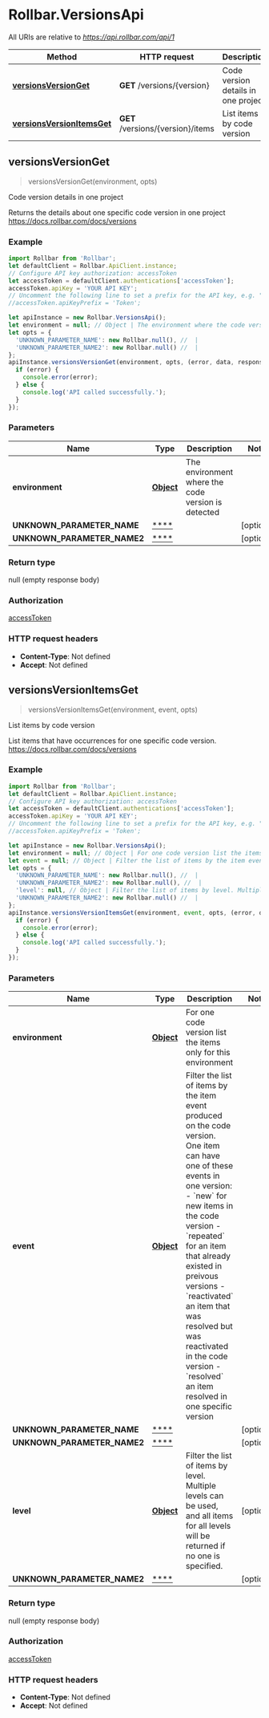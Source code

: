 # Rollbar.VersionsApi

All URIs are relative to *https://api.rollbar.com/api/1*

Method | HTTP request | Description
------------- | ------------- | -------------
[**versionsVersionGet**](VersionsApi.md#versionsVersionGet) | **GET** /versions/{version} | Code version details in one project
[**versionsVersionItemsGet**](VersionsApi.md#versionsVersionItemsGet) | **GET** /versions/{version}/items | List items by code version



## versionsVersionGet

> versionsVersionGet(environment, opts)

Code version details in one project

Returns the details about one specific code version in one project  https://docs.rollbar.com/docs/versions 

### Example

```javascript
import Rollbar from 'Rollbar';
let defaultClient = Rollbar.ApiClient.instance;
// Configure API key authorization: accessToken
let accessToken = defaultClient.authentications['accessToken'];
accessToken.apiKey = 'YOUR API KEY';
// Uncomment the following line to set a prefix for the API key, e.g. "Token" (defaults to null)
//accessToken.apiKeyPrefix = 'Token';

let apiInstance = new Rollbar.VersionsApi();
let environment = null; // Object | The environment where the code version is detected
let opts = {
  'UNKNOWN_PARAMETER_NAME': new Rollbar.null(), //  | 
  'UNKNOWN_PARAMETER_NAME2': new Rollbar.null() //  | 
};
apiInstance.versionsVersionGet(environment, opts, (error, data, response) => {
  if (error) {
    console.error(error);
  } else {
    console.log('API called successfully.');
  }
});
```

### Parameters


Name | Type | Description  | Notes
------------- | ------------- | ------------- | -------------
 **environment** | [**Object**](.md)| The environment where the code version is detected | 
 **UNKNOWN_PARAMETER_NAME** | [****](.md)|  | [optional] 
 **UNKNOWN_PARAMETER_NAME2** | [****](.md)|  | [optional] 

### Return type

null (empty response body)

### Authorization

[accessToken](../README.md#accessToken)

### HTTP request headers

- **Content-Type**: Not defined
- **Accept**: Not defined


## versionsVersionItemsGet

> versionsVersionItemsGet(environment, event, opts)

List items by code version

List items that have occurrences for one specific code version.  https://docs.rollbar.com/docs/versions 

### Example

```javascript
import Rollbar from 'Rollbar';
let defaultClient = Rollbar.ApiClient.instance;
// Configure API key authorization: accessToken
let accessToken = defaultClient.authentications['accessToken'];
accessToken.apiKey = 'YOUR API KEY';
// Uncomment the following line to set a prefix for the API key, e.g. "Token" (defaults to null)
//accessToken.apiKeyPrefix = 'Token';

let apiInstance = new Rollbar.VersionsApi();
let environment = null; // Object | For one code version list the items only for this environment
let event = null; // Object | Filter the list of items by the item event produced on the code version. One item can have one of these events in one version:    - `new` for new items in the code version   - `repeated` for an item that already existed in preivous versions   - `reactivated` an item that was resolved but was reactivated in the code version   - `resolved` an item resolved in one specific version 
let opts = {
  'UNKNOWN_PARAMETER_NAME': new Rollbar.null(), //  | 
  'UNKNOWN_PARAMETER_NAME2': new Rollbar.null(), //  | 
  'level': null, // Object | Filter the list of items by level. Multiple levels can be used, and all items for all levels will be returned if no one is specified.
  'UNKNOWN_PARAMETER_NAME2': new Rollbar.null() //  | 
};
apiInstance.versionsVersionItemsGet(environment, event, opts, (error, data, response) => {
  if (error) {
    console.error(error);
  } else {
    console.log('API called successfully.');
  }
});
```

### Parameters


Name | Type | Description  | Notes
------------- | ------------- | ------------- | -------------
 **environment** | [**Object**](.md)| For one code version list the items only for this environment | 
 **event** | [**Object**](.md)| Filter the list of items by the item event produced on the code version. One item can have one of these events in one version:    - &#x60;new&#x60; for new items in the code version   - &#x60;repeated&#x60; for an item that already existed in preivous versions   - &#x60;reactivated&#x60; an item that was resolved but was reactivated in the code version   - &#x60;resolved&#x60; an item resolved in one specific version  | 
 **UNKNOWN_PARAMETER_NAME** | [****](.md)|  | [optional] 
 **UNKNOWN_PARAMETER_NAME2** | [****](.md)|  | [optional] 
 **level** | [**Object**](.md)| Filter the list of items by level. Multiple levels can be used, and all items for all levels will be returned if no one is specified. | [optional] 
 **UNKNOWN_PARAMETER_NAME2** | [****](.md)|  | [optional] 

### Return type

null (empty response body)

### Authorization

[accessToken](../README.md#accessToken)

### HTTP request headers

- **Content-Type**: Not defined
- **Accept**: Not defined

